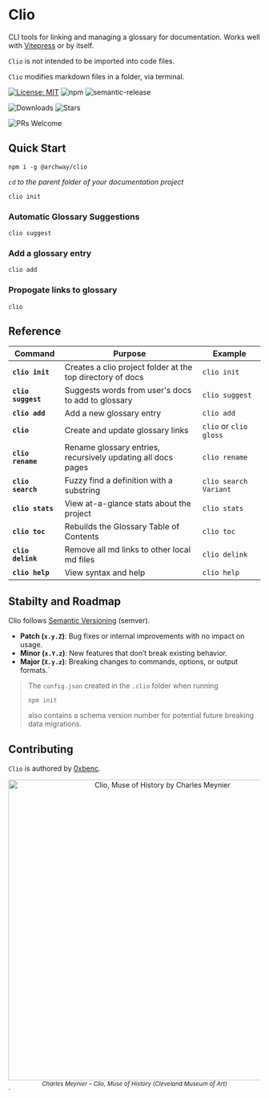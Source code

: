 # Clio

CLI tools for linking and managing a glossary for documentation.
Works well with [Vitepress](https://vitepress.dev/) or by itself.

`Clio` is not intended to be imported into code files.

`Clio` modifies markdown files in a folder, via terminal.

[![License: MIT](https://img.shields.io/badge/License-MIT-yellow.svg)](https://opensource.org/licenses/MIT)
![npm](https://img.shields.io/npm/v/@archway/clio)
![semantic-release](https://img.shields.io/badge/semver‑compatible-✓-brightgreen)

![Downloads](https://img.shields.io/npm/dw/@archway/clio)
![Stars](https://img.shields.io/github/stars/off-court-creations/clio?style=social)

![PRs Welcome](https://img.shields.io/badge/PRs-welcome-brightgreen?logo=github)

## Quick Start

```shell
npm i -g @archway/clio
```

*`cd` to the parent folder of your documentation project*

```shell
clio init
```

### Automatic Glossary Suggestions

```shell
clio suggest
```

### Add a glossary entry

```shell
clio add
```

### Propogate links to glossary

```shell
clio
```

## Reference

| Command | Purpose | Example |
|---------|---------|---------|
| **`clio init`** | Creates a clio project folder at the top directory of docs | `clio init` |
| **`clio suggest`** | Suggests words from user's docs to add to glossary  | `clio suggest` |
| **`clio add`** | Add a new glossary entry  | `clio add` |
| **`clio`** | Create and update glossary links | `clio` or `clio gloss` |
| **`clio rename`** | Rename glossary entries, recursively updating all docs pages | `clio rename` |
| **`clio search`** | Fuzzy find a definition with a substring | `clio search Variant` |
| **`clio stats`** | View at-a-glance stats about the project | `clio stats` |
| **`clio toc`** | Rebuilds the Glossary Table of Contents | `clio toc` |
| **`clio delink`** | Remove all md links to other local md files | `clio delink` |
| **`clio help`** | View syntax and help | `clio help` |

## Stabilty and Roadmap

Clio follows [Semantic Versioning](https://semver.org/) (semver).

- **Patch (`x.y.Z`)**: Bug fixes or internal improvements with no impact on usage.
- **Minor (`x.Y.z`)**: New features that don’t break existing behavior.
- **Major (`X.y.z`)**: Breaking changes to commands, options, or output formats.`

>The `config.json` created in the `.clio` folder when running
>
>```shell
>npm init
>```
>
>also contains a schema version number for potential future breaking data migrations.

## Contributing

`Clio` is authored by [0xbenc](https://github.com/0xbenc).

<div align="center"> <img src="https://upload.wikimedia.org/wikipedia/commons/thumb/1/1b/Charles_Meynier_-_Clio%2C_Muse_of_History_-_2003.6.5_-_Cleveland_Museum_of_Art.tiff/lossy-page1-800px-Charles_Meynier_-_Clio%2C_Muse_of_History_-_2003.6.5_-_Cleveland_Museum_of_Art.tiff.jpg" alt="Clio, Muse of History by Charles Meynier" width="600"/> <br/> <sub><i>Charles Meynier – Clio, Muse of History (Cleveland Museum of Art)</i></sub> </div>`
